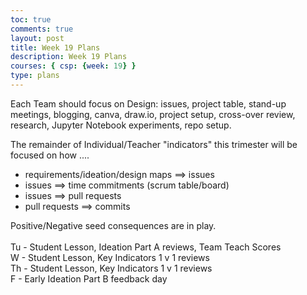 ```yaml
---
toc: true
comments: true
layout: post
title: Week 19 Plans
description: Week 19 Plans
courses: { csp: {week: 19} }
type: plans
---
```


Each Team should focus on Design: issues, project table, stand-up meetings, blogging, canva, draw.io, project setup, cross-over review, research, Jupyter Notebook experiments,  repo setup.

The remainder of Individual/Teacher "indicators" this trimester will be focused on how ....
- requirements/ideation/design maps ==> issues
- issues ==> time commitments (scrum table/board)
- issues ==> pull requests
- pull requests ==> commits<br>

Positive/Negative seed consequences are in play.<br><br>
Tu - Student Lesson, Ideation Part A reviews, Team Teach Scores<br>
W - Student Lesson, Key Indicators 1 v 1 reviews<br>
Th - Student Lesson, Key Indicators 1 v 1 reviews<br>
F - Early Ideation Part B feedback day<br>